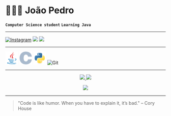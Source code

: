 # 👩🏻‍💻 João Pedro

**`Computer Science student`** **`Learning Java`**

---

  [![Instagram](https://img.shields.io/badge/-@pedrooliv.sz-E4405F?style=for-the-badge&logo=instagram&logoColor=white)](https://instagram.com/pedrooliv.sz)
  <a href = "mailto:pedrooliv.szz@gmail.com"><img src="https://img.shields.io/badge/-Gmail-%23333?style=for-the-badge&logo=gmail&logoColor=white" target="_blank"></a>
  <a href="https://www.linkedin.com/in/pedrooliv-sz" target="_blank"><img src="https://img.shields.io/badge/-LinkedIn-%230077B5?style=for-the-badge&logo=linkedin&logoColor=white" target="_blank"></a> 

---

<p align="left">
  <img src="https://raw.githubusercontent.com/devicons/devicon/master/icons/java/java-original.svg" alt="Java" width="40" height="40"/>
  <img src="https://raw.githubusercontent.com/devicons/devicon/master/icons/c/c-original.svg" alt="C" width="40" height="40"/>
  <img src="https://raw.githubusercontent.com/devicons/devicon/master/icons/python/python-original.svg" alt="Python" width="40" height="40"/>
  <img src="https://www.vectorlogo.zone/logos/git-scm/git-scm-icon.svg" alt="Git" width="40" height="40"/>
</p>

---

<div align="center">
  <a href="https://github.com/pedroolivsz">
    <img height="160em" src="https://github-readme-stats.vercel.app/api?username=pedroolivsz&show_icons=true&theme=radical" />
    <img height="160em" src="https://github-readme-streak-stats.herokuapp.com/?user=pedroolivsz&theme=radical" />
  </a>
</div>

<p align="center">
    <img src="https://github-readme-stats.vercel.app/api/top-langs/?username=pedroolivsz&layout=compact&theme=radical" />
</p>

---



> "Code is like humor. When you have to explain it, it’s bad." – Cory House
